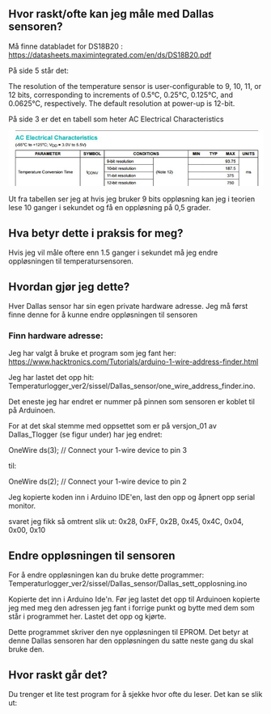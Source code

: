 ## Hvor raskt/ofte kan jeg måle med Dallas sensoren?
Må finne databladet for DS18B20 : https://datasheets.maximintegrated.com/en/ds/DS18B20.pdf

På side 5 står det:

The resolution of the temperature sensor is user-configurable to 9, 10, 11, or 12 bits,
corresponding to increments of 0.5°C, 0.25°C, 0.125°C, and 0.0625°C, respectively. 
The default resolution at power-up is 12-bit.

På side 3 er det en tabell som heter AC Electrical Characteristics

<p align="center">
  <img src="Dallas_res_fig1.png" width="650"/>
</p>

Ut fra tabellen ser jeg at hvis jeg bruker 9 bits oppløsning kan jeg i teorien lese 10 ganger i sekundet og få en oppløsning på 0,5 grader. </p>
## Hva betyr dette i praksis for meg?

Hvis jeg vil måle oftere enn 1.5 ganger i sekundet må jeg endre oppløsningen til temperatursensoren.

## Hvordan gjør jeg dette?

Hver Dallas sensor har sin egen private hardware adresse. Jeg må først finne denne for å kunne endre oppløsningen til sensoren

### Finn hardware adresse:

Jeg har valgt å bruke et program som jeg fant her: https://www.hacktronics.com/Tutorials/arduino-1-wire-address-finder.html

Jeg har lastet det opp hit: Temperaturlogger_ver2/sissel/Dallas_sensor/one_wire_address_finder.ino.

Det eneste jeg har endret er nummer på pinnen som sensoren er koblet til på Arduinoen.

For at det skal stemme med oppsettet som er på versjon_01 av Dallas_Tlogger (se figur under) har jeg endret:

OneWire  ds(3);    // Connect your 1-wire device to pin 3

til:

OneWire  ds(2);    // Connect your 1-wire device to pin 2

Jeg kopierte koden inn i Arduino IDE'en, last den opp og  åpnert opp serial monitor.

svaret jeg fikk så omtrent slik ut: 0x28, 0xFF, 0x2B, 0x45, 0x4C, 0x04, 0x00, 0x10

## Endre oppløsningen til sensoren

For å endre oppløsningen kan du bruke dette programmer: Temperaturlogger_ver2/sissel/Dallas_sensor/Dallas_sett_opplosning.ino

Kopierte det inn i Arduino Ide'n. Før jeg lastet det opp til Arduinoen kopierte jeg med meg den adressen jeg fant i forrige punkt og bytte med dem som står i programmet her.  Lastet det opp og kjørte.

Dette programmet skriver den nye oppløsningen til EPROM. Det betyr at denne Dallas sensoren har den oppløsningen du satte neste gang du skal bruke den.

## Hvor raskt går det?

Du trenger et lite test program for å sjekke hvor ofte du leser.
Det kan se slik ut: 

